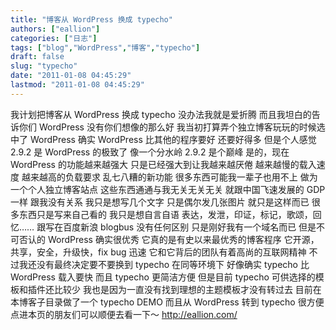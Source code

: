 ```yaml
---
title: "博客从 WordPress 换成 typecho"
authors: ["eallion"]
categories: ["日志"]
tags: ["blog","WordPress","博客","typecho"]
draft: false
slug: "typecho"
date: "2011-01-08 04:45:29"
lastmod: "2011-01-08 04:45:29"
---
```


我计划把博客从 WordPress 换成 typecho
没办法我就是爱折腾
而且我坦白的告诉你们
 WordPress 没有你们想像的那么好
我当初打算弄个独立博客玩玩的时候选中了 WordPress
确实 WordPress 比其他的程序要好
还要好得多
但是个人感觉 2.9.2 是 WordPress 的极致了
像一个分水岭
2.9.2 是个巅峰
是的，现在 WordPress 的功能越来越强大
只是已经强大到让我越来越厌倦
越来越慢的载入速度
越来越高的负载要求
乱七八糟的新功能
很多东西可能我一辈子也用不上
做为一个个人独立博客站点
这些东西通通与我无关无关无关
就跟中国飞速发展的 GDP 一样
跟我没有关系
我只是想写几个文字
只是偶尔发几张图片
就只是这样而已 <!--more-->
很多东西只是写来自己看的
我只是想自言自语
表达，发泄，印证，标记，歌颂，回忆……
跟写在百度新浪 blogbus 没有任何区别
只是刚好我有一个域名而已
但是不可否认的
 WordPress 确实很优秀
它真的是有史以来最优秀的博客程序
它开源，共享，安全，升级快，fix bug 迅速
它和它背后的团队有着高尚的互联网精神
不过我还没有最终决定要不要换到 typecho
在同等环境下
好像确实 typecho 比 WordPress 载入要快
而且 typecho 更简洁方便
但是目前 typecho 可供选择的模板和插件还比较少
我也是因为一直没有找到理想的主题模板才没有转过去
目前在本博客子目录做了一个 typecho DEMO
而且从 WordPress 转到 typecho 很方便
点进本页的朋友们可以顺便去看一下～
<a href="http://eallion.com/">http://eallion.com/</a>
